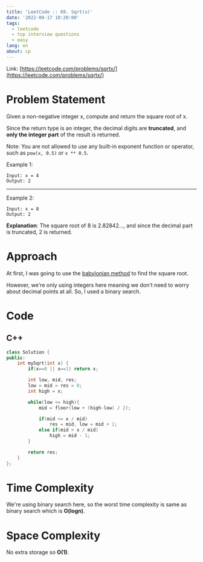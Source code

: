 ```yaml
---
title: 'LeetCode :: 69. Sqrt(x)'
date: '2022-09-17 10:20:00'
tags:
  - leetcode
  - top interview questions
  - easy
lang: en
about: cp
---
```


Link: [https://leetcode.com/problems/sqrtx/](https://leetcode.com/problems/sqrtx/)

# Problem Statement

Given a non-negative integer x, compute and return the square root of x.

Since the return type is an integer, the decimal digits are **truncated**, and **only the integer part** of the result is returned.

Note: You are not allowed to use any built-in exponent function or operator, such as `pow(x, 0.5)` or `x ** 0.5`.

Example 1:

```text
Input: x = 4
Output: 2
```

---

Example 2:

```text
Input: x = 8
Output: 2
```

**Explanation**: The square root of 8 is 2.82842..., and since the decimal part is truncated, 2 is returned.

# Approach

At first, I was going to use the [babylonian method](blogs.sas.com/content/iml/2016/05/16/babylonian-square-roots.html) to find the square root.

However, we're only using integers here meaning we don't need to worry about decimal points at all. So, I used a binary search.

# Code

## C++

```cpp
class Solution {
public:
    int mySqrt(int x) {
        if(x==0 || x==1) return x;

        int low, mid, res;
        low = mid = res = 0;
        int high = x;

        while(low <= high){
            mid = floor(low + (high-low) / 2);

            if(mid <= x / mid)
                res = mid, low = mid + 1;
            else if(mid > x / mid)
                high = mid - 1;
        }

        return res;
    }
};
```

# Time Complexity

We're using binary search here, so the worst time complexity is same as binary search which is **O(logn)**.

# Space Complexity

No extra storage so **O(1)**.

